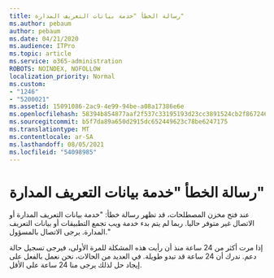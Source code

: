 ```yaml
---
title: رسالة الخطأ "خدمة بيانات التعريف المدارة"
ms.author: pebaum
author: pebaum
ms.date: 04/21/2020
ms.audience: ITPro
ms.topic: article
ms.service: o365-administration
ROBOTS: NOINDEX, NOFOLLOW
localization_priority: Normal
ms.custom:
- "1246"
- "5200021"
ms.assetid: 15091086-2ac9-4e99-94be-a08a17386e6e
ms.openlocfilehash: 58394b854877aaf2f537c33195193d23cc3891524cb2f867246ba4bf5f9e73a0
ms.sourcegitcommit: b5f7da89a650d2915dc652449623c78be6247175
ms.translationtype: MT
ms.contentlocale: ar-SA
ms.lasthandoff: 08/05/2021
ms.locfileid: "54098985"
---
```

# <a name="managed-metadata-service-error-message"></a>رسالة الخطأ "خدمة بيانات التعريف المدارة"

عند فتح مخزن المصطلحات، قد تظهر رسالة خطأ: "خدمة بيانات التعريف المدارة أو الاتصال غير متوفر حاليا. ربما لم يتم بدء خدمة ويب تجمع التطبيقات أو بيانات التعريف المدارة. يرجى الاتصال بالمسؤول."
  
إذا مرت أكثر من 24 ساعة منذ أن رأيت هذه المشكلة للمرة الأولى، فيرجى تسجيل حالة دعم. ندرك أن 24 ساعة قد تبدو طويلة. في العديد من الحالات، نحن نعمل بالفعل على إيجاد حل لذلك يرجى منا 24 ساعة على الأقل.
  